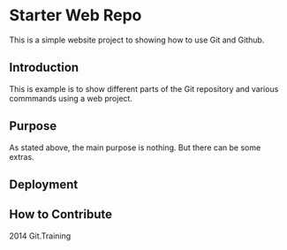 # Starter Web Repo

This is a simple website project to showing how to use Git and Github.

## Introduction

This is example is to show different parts of the Git repository and various commmands using a web project.

## Purpose

As stated above, the main purpose is nothing. But there can be some extras.

## Deployment

## How to Contribute

2014 Git.Training